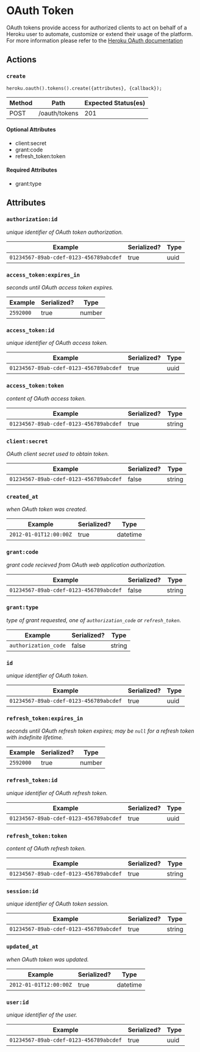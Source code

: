 # OAuth Token

OAuth tokens provide access for authorized clients to act on behalf of a Heroku user to automate, customize or extend their usage of the platform. For more information please refer to the [Heroku OAuth documentation](https://devcenter.heroku.com/articles/oauth)

## Actions

### `create`

`heroku.oauth().tokens().create({attributes}, {callback});`

Method | Path | Expected Status(es)
--- | --- | ---
POST | /oauth/tokens | 201

#### Optional Attributes

- client:secret
- grant:code
- refresh_token:token

#### Required Attributes

- grant:type

## Attributes

### `authorization:id`

*unique identifier of OAuth token authorization.*

Example | Serialized? | Type
--- | --- | ---
`01234567-89ab-cdef-0123-456789abcdef` | true | uuid

### `access_token:expires_in`

*seconds until OAuth access token expires.*

Example | Serialized? | Type
--- | --- | ---
`2592000` | true | number

### `access_token:id`

*unique identifier of OAuth access token.*

Example | Serialized? | Type
--- | --- | ---
`01234567-89ab-cdef-0123-456789abcdef` | true | uuid

### `access_token:token`

*content of OAuth access token.*

Example | Serialized? | Type
--- | --- | ---
`01234567-89ab-cdef-0123-456789abcdef` | true | string

### `client:secret`

*OAuth client secret used to obtain token.*

Example | Serialized? | Type
--- | --- | ---
`01234567-89ab-cdef-0123-456789abcdef` | false | string

### `created_at`

*when OAuth token was created.*

Example | Serialized? | Type
--- | --- | ---
`2012-01-01T12:00:00Z` | true | datetime

### `grant:code`

*grant code recieved from OAuth web application authorization.*

Example | Serialized? | Type
--- | --- | ---
`01234567-89ab-cdef-0123-456789abcdef` | false | string

### `grant:type`

*type of grant requested, one of `authorization_code` or `refresh_token`.*

Example | Serialized? | Type
--- | --- | ---
`authorization_code` | false | string

### `id`

*unique identifier of OAuth token.*

Example | Serialized? | Type
--- | --- | ---
`01234567-89ab-cdef-0123-456789abcdef` | true | uuid

### `refresh_token:expires_in`

*seconds until OAuth refresh token expires; may be `null` for a refresh token with indefinite lifetime.*

Example | Serialized? | Type
--- | --- | ---
`2592000` | true | number

### `refresh_token:id`

*unique identifier of OAuth refresh token.*

Example | Serialized? | Type
--- | --- | ---
`01234567-89ab-cdef-0123-456789abcdef` | true | uuid

### `refresh_token:token`

*content of OAuth refresh token.*

Example | Serialized? | Type
--- | --- | ---
`01234567-89ab-cdef-0123-456789abcdef` | true | string

### `session:id`

*unique identifier of OAuth token session.*

Example | Serialized? | Type
--- | --- | ---
`01234567-89ab-cdef-0123-456789abcdef` | true | string

### `updated_at`

*when OAuth token was updated.*

Example | Serialized? | Type
--- | --- | ---
`2012-01-01T12:00:00Z` | true | datetime

### `user:id`

*unique identifier of the user.*

Example | Serialized? | Type
--- | --- | ---
`01234567-89ab-cdef-0123-456789abcdef` | true | uuid

